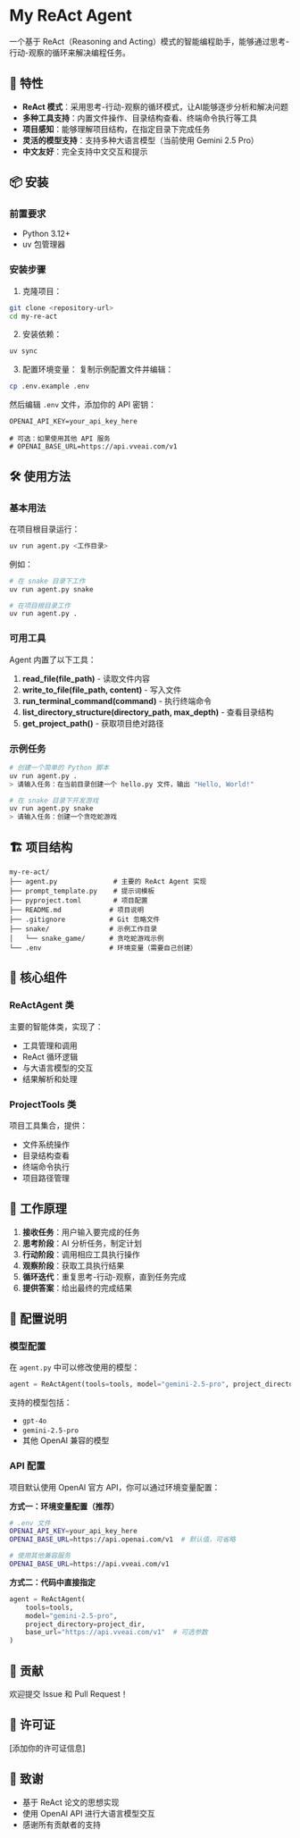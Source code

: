 # My ReAct Agent

一个基于 ReAct（Reasoning and Acting）模式的智能编程助手，能够通过思考-行动-观察的循环来解决编程任务。

## 🚀 特性

- **ReAct 模式**：采用思考-行动-观察的循环模式，让AI能够逐步分析和解决问题
- **多种工具支持**：内置文件操作、目录结构查看、终端命令执行等工具
- **项目感知**：能够理解项目结构，在指定目录下完成任务
- **灵活的模型支持**：支持多种大语言模型（当前使用 Gemini 2.5 Pro）
- **中文友好**：完全支持中文交互和提示

## 📦 安装

### 前置要求

- Python 3.12+
- uv 包管理器

### 安装步骤

1. 克隆项目：
```bash
git clone <repository-url>
cd my-re-act
```

2. 安装依赖：
```bash
uv sync
```

3. 配置环境变量：
复制示例配置文件并编辑：
```bash
cp .env.example .env
```

然后编辑 `.env` 文件，添加你的 API 密钥：
```
OPENAI_API_KEY=your_api_key_here

# 可选：如果使用其他 API 服务
# OPENAI_BASE_URL=https://api.vveai.com/v1
```

## 🛠️ 使用方法

### 基本用法

在项目根目录运行：
```bash
uv run agent.py <工作目录>
```

例如：
```bash
# 在 snake 目录下工作
uv run agent.py snake

# 在项目根目录工作
uv run agent.py .
```

### 可用工具

Agent 内置了以下工具：

1. **read_file(file_path)** - 读取文件内容
2. **write_to_file(file_path, content)** - 写入文件
3. **run_terminal_command(command)** - 执行终端命令
4. **list_directory_structure(directory_path, max_depth)** - 查看目录结构
5. **get_project_path()** - 获取项目绝对路径

### 示例任务

```bash
# 创建一个简单的 Python 脚本
uv run agent.py .
> 请输入任务：在当前目录创建一个 hello.py 文件，输出 "Hello, World!"

# 在 snake 目录下开发游戏
uv run agent.py snake
> 请输入任务：创建一个贪吃蛇游戏
```

## 🏗️ 项目结构

```
my-re-act/
├── agent.py              # 主要的 ReAct Agent 实现
├── prompt_template.py    # 提示词模板
├── pyproject.toml        # 项目配置
├── README.md            # 项目说明
├── .gitignore           # Git 忽略文件
├── snake/               # 示例工作目录
│   └── snake_game/      # 贪吃蛇游戏示例
└── .env                 # 环境变量（需要自己创建）
```

## 🔧 核心组件

### ReActAgent 类

主要的智能体类，实现了：
- 工具管理和调用
- ReAct 循环逻辑
- 与大语言模型的交互
- 结果解析和处理

### ProjectTools 类

项目工具集合，提供：
- 文件系统操作
- 目录结构查看
- 终端命令执行
- 项目路径管理

## 🎯 工作原理

1. **接收任务**：用户输入要完成的任务
2. **思考阶段**：AI 分析任务，制定计划
3. **行动阶段**：调用相应工具执行操作
4. **观察阶段**：获取工具执行结果
5. **循环迭代**：重复思考-行动-观察，直到任务完成
6. **提供答案**：给出最终的完成结果

## 📝 配置说明

### 模型配置

在 `agent.py` 中可以修改使用的模型：
```python
agent = ReActAgent(tools=tools, model="gemini-2.5-pro", project_directory=project_dir)
```

支持的模型包括：
- `gpt-4o`
- `gemini-2.5-pro`
- 其他 OpenAI 兼容的模型

### API 配置

项目默认使用 OpenAI 官方 API，你可以通过环境变量配置：

**方式一：环境变量配置（推荐）**
```bash
# .env 文件
OPENAI_API_KEY=your_api_key_here
OPENAI_BASE_URL=https://api.openai.com/v1  # 默认值，可省略

# 使用其他兼容服务
OPENAI_BASE_URL=https://api.vveai.com/v1
```

**方式二：代码中直接指定**
```python
agent = ReActAgent(
    tools=tools,
    model="gemini-2.5-pro",
    project_directory=project_dir,
    base_url="https://api.vveai.com/v1"  # 可选参数
)
```

## 🤝 贡献

欢迎提交 Issue 和 Pull Request！

## 📄 许可证

[添加你的许可证信息]

## 🙏 致谢

- 基于 ReAct 论文的思想实现
- 使用 OpenAI API 进行大语言模型交互
- 感谢所有贡献者的支持
